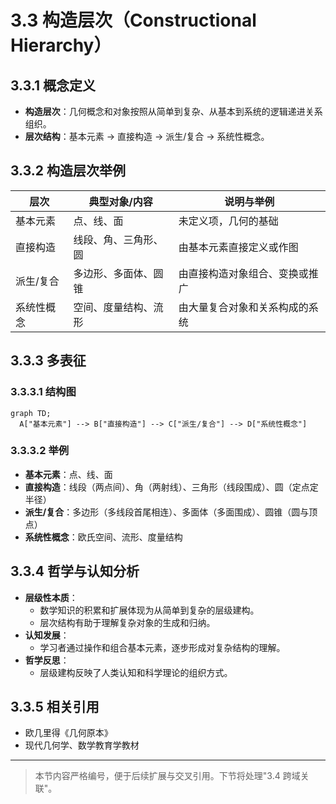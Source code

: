 # 3.3 构造层次（Constructional Hierarchy）

## 3.3.1 概念定义

- **构造层次**：几何概念和对象按照从简单到复杂、从基本到系统的逻辑递进关系组织。
- **层次结构**：基本元素 → 直接构造 → 派生/复合 → 系统性概念。

## 3.3.2 构造层次举例

| 层次         | 典型对象/内容           | 说明与举例                         |
|--------------|------------------------|------------------------------------|
| 基本元素     | 点、线、面             | 未定义项，几何的基础               |
| 直接构造     | 线段、角、三角形、圆   | 由基本元素直接定义或作图           |
| 派生/复合    | 多边形、多面体、圆锥   | 由直接构造对象组合、变换或推广     |
| 系统性概念   | 空间、度量结构、流形   | 由大量复合对象和关系构成的系统     |

## 3.3.3 多表征

### 3.3.3.1 结构图

```mermaid
graph TD;
  A["基本元素"] --> B["直接构造"] --> C["派生/复合"] --> D["系统性概念"]
```

### 3.3.3.2 举例

- **基本元素**：点、线、面
- **直接构造**：线段（两点间）、角（两射线）、三角形（线段围成）、圆（定点定半径）
- **派生/复合**：多边形（多线段首尾相连）、多面体（多面围成）、圆锥（圆与顶点）
- **系统性概念**：欧氏空间、流形、度量结构

## 3.3.4 哲学与认知分析

- **层级性本质**：
  - 数学知识的积累和扩展体现为从简单到复杂的层级建构。
  - 层次结构有助于理解复杂对象的生成和归纳。
- **认知发展**：
  - 学习者通过操作和组合基本元素，逐步形成对复杂结构的理解。
- **哲学反思**：
  - 层级建构反映了人类认知和科学理论的组织方式。

## 3.3.5 相关引用

- 欧几里得《几何原本》
- 现代几何学、数学教育学教材

---

> 本节内容严格编号，便于后续扩展与交叉引用。下节将处理"3.4 跨域关联"。

